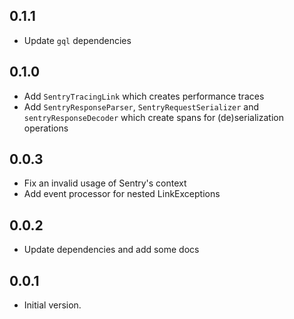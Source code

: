 ## 0.1.1

- Update `gql` dependencies

## 0.1.0

- Add `SentryTracingLink` which creates performance traces 
- Add `SentryResponseParser`, `SentryRequestSerializer` and `sentryResponseDecoder` which create spans for (de)serialization operations

## 0.0.3

- Fix an invalid usage of Sentry's context
- Add event processor for nested LinkExceptions

## 0.0.2

- Update dependencies and add some docs

## 0.0.1

- Initial version.
